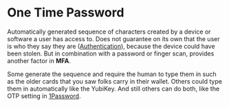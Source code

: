 # One Time Password
Automatically generated sequence of characters created by a device or software a user has access to. Does not guarantee on its own that the user is who they say they are ([Authentication](Authentication.md)), because the device could have been stolen. But in combination with a password or finger scan, provides another factor in **MFA**. 

Some generate the sequence and require the human to type them in such as the older cards that you saw folks carry in their wallet. Others could type them in automatically like the YubiKey. And still others can do both, like the OTP setting in [1Password](1Password.md).